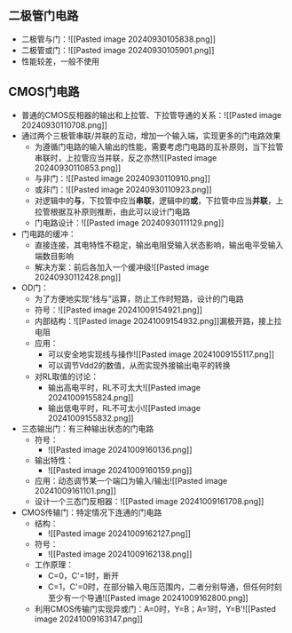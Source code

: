 ## 二极管门电路
- 二极管与门：![[Pasted image 20240930105838.png]]
- 二极管或门：![[Pasted image 20240930105901.png]]
- 性能较差，一般不使用
## CMOS门电路
- 普通的CMOS反相器的输出和上拉管、下拉管导通的关系：![[Pasted image 20240930110708.png]]
- 通过两个三极管串联/并联的互动，增加一个输入端，实现更多的门电路效果
	- 为遵循门电路的输入输出的性能，需要考虑门电路的互补原则，当下拉管串联时，上拉管应当并联，反之亦然![[Pasted image 20240930110853.png]]
	- 与非门：![[Pasted image 20240930110910.png]]
	- 或非门：![[Pasted image 20240930110923.png]]
	- 对逻辑中的**与**，下拉管中应当**串联**，逻辑中的**或**，下拉管中应当**并联**，上拉管根据互补原则推断，由此可以设计门电路
	- 门电路设计：![[Pasted image 20240930111129.png]]
- 门电路的缓冲：
	- 直接连接，其电特性不稳定，输出电阻受输入状态影响，输出电平受输入端数目影响
	- 解决方案：前后各加入一个缓冲级![[Pasted image 20240930112428.png]]
- OD门：
	- 为了方便地实现“线与”运算，防止工作时短路，设计的门电路
	- 符号：![[Pasted image 20241009154921.png]]
	- 内部结构：![[Pasted image 20241009154932.png]]漏极开路，接上拉电阻
	- 应用：
		- 可以安全地实现线与操作![[Pasted image 20241009155117.png]]
		- 可以调节Vdd2的数值，从而实现外接输出电平的转换
	- 对RL取值的讨论：
		- 输出高电平时，RL不可太大![[Pasted image 20241009155824.png]]
		- 输出低电平时，RL不可太小![[Pasted image 20241009155832.png]]
- 三态输出门：有三种输出状态的门电路
	- 符号：
		- ![[Pasted image 20241009160136.png]]
	- 输出特性：
		- ![[Pasted image 20241009160159.png]]
	- 应用：动态调节某一个端口为输入/输出![[Pasted image 20241009161101.png]]
	- 设计一个三态门反相器：![[Pasted image 20241009161708.png]]
- CMOS传输门：特定情况下连通的门电路
	- 结构：
		- ![[Pasted image 20241009162127.png]]
	- 符号：
		- ![[Pasted image 20241009162138.png]]
	- 工作原理：
		- C=0，C'=1时，断开
		- C=1，C'=0时，在部分输入电压范围内，二者分别导通，但任何时刻至少有一个导通![[Pasted image 20241009162800.png]]
	- 利用CMOS传输门实现异或门：A=0时，Y=B；A=1时，Y=B'![[Pasted image 20241009163147.png]]